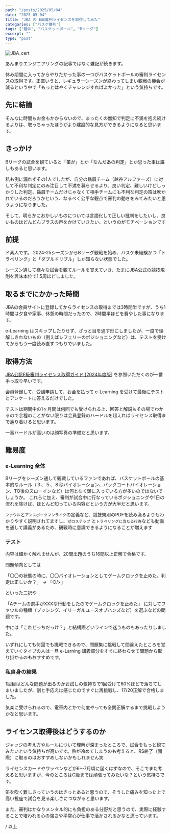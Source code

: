 ```yaml
---
path: "/posts/2025/05/04"
date: "2025-05-04"
title: "JBA の E級審判ライセンスを取得してみた"
categories: ["バスケ審判"]
tags: ["趣味", "バスケットボール", "Bリーグ"]
excerpt: ""
type: "post"
---
```


![JBA_cert](/jba_certificate.png)

あんまりエンジニアリングの記事ではなく雑記が続きます。

休み期間に入ってからやりたかった事の一つがバスケットボールの審判ライセンスの取得です。正直いうと、レギュラーシーズンが終わってしまい観戦の機会が減るという中で「もっとはやくチャレンジすればよかった」という気持ちです。

## 先に結論

そんなに時間もお金もかからないので、まったくの無知で判定に不満を抱え続けるよりは、取っちゃったほうがより建設的な見方ができるようになると思います。


## きっかけ

Bリーグの試合を観ていると「笛が」とか「なんだあの判定」とか思った事は誰しもあると思います。

私も例に漏れずその1人でしたが、自分の贔屓チーム（越谷アルファーズ）に対して不利な判定にのみ注目して不満を募らせるより、良い判定、難しいけどしっかりした判定、<span class="marker-important">贔屓チームだけじゃなくて相手チームにも不利な判定の笛は吹かれているのだろうか</span>という、なるべく公平な観点で審判の動きをみてみたいと思うようになりました。

そして、明らかにおかしいものについては言語化して正しい批判をしたいし、良いものはどんどんプラスの声をかけていきたい、というのがモチベーションです

## 前提

ド素人です。
2024-25シーズンからBリーグ観戦を始め、バスケ未経験かつ「トラベリング」と「ダブルドリブル」しか知らない状態でした。

シーズン通して様々な試合を観てルールを覚えていき、たまにJBA公式の競技規則を興味本位で1.5周ほどしました。


## 取るまでにかかった時間

JBAの会員サイトに登録してからライセンスの取得までは3時間半ですが、うち1時間は夕食や家事、休憩の時間だったので、2時間半ほどを費やした事になります。

e-Learning はスキップしたりせず、ざっと目を通す形にしましたが、一度で理解しきれないもの（例えばレフェリーのポジショニングなど）は、テストを受けてからもう一度読み直すつもりでいました。

## 取得方法

[JBA公認E級審判ライセンス取得ガイド [2024年度版]](http://www.japanbasketball.jp/wp-content/uploads/JBA-E-referee_elearning_20240327.pdf) を参照いただくのが一番手っ取り早いです。

会員登録して、受講申請して、お金を払って e-Learning を受けて最後にテストとアンケートに答えるだけでした。

テストは期間中の1ヶ月間は何回でも受けられる上、回答と解説もその場でわかるので余程のことがない限りは会員登録のハードルを超えればライセンス取得まで辿り着けると思います。

<span class="marker-important">
一番ハードルが高いのは顔写真の準備だと思います。
</span>

## 難易度

### e-Learning 全体

Bリーグをシーズン通して観戦しているファンであれば、バスケットボールの基本的なルール（３、５、８秒バイオレーション、バックコートバイオレーション、TO後のスローインなど）は何となく頭に入っている方が多いのではないでしょうか。
これらに加え、審判が試合中に行なっているポジショニングや1日の流れを除けば、ほとんど知っている内容だという方が大半だと思います。

`ファウル`と`アンスポーツマンライク`の定義など、競技規則のPDFを読み漁るよりもわかりやすく説明されてますし、`ゼロステップ` と`トラベリングに当たる行為`なども動画を通して講義があるため、観戦時に意識できるようになることが増えます

### テスト

内容は細かく触れませんが、<span class="marker-important">20問出題のうち16問以上正解</span>で合格です。

問題傾向としては

「〇〇の状態の時に、〇〇バイオレーションとしてゲームクロックを止めた。判定は正しいか？」 -> 「○/×」

といった二択や

「Aチームの選手がXXXな行動をしたのでゲームクロックを止めた」 に対してファウルの種類（プッシング、イリーガルユースオブハンズなど）を選ぶなどの問題です。

中には「これどっちだっけ？」と結構際どいラインで迷うものもあったりしました。

いずれにしても何回でも挑戦できるので、問題集に挑戦して間違えたところを覚えていくタイプの人は一旦 e-Larning 講義部分をすぐに終わらせて問題から取り掛かるのもおすすめです。


### 私自身の結果

1回目はどんな問題が出るのかお試しの気持ちで1回受けて60%ほどで落ちてしまいましたが、割と手応えは感じたのですぐに再挑戦し、17/20正解で合格しました。

気楽に受けられるので、電車内とかで何度やっても全問正解するまで挑戦しようかなと思います。

## ライセンス取得後はどうするのか

ジャッジの考え方やルールについて理解が深まったところで、試合をもっと観てみたいという気持ちが高いです。熱が冷めてしまうのも考えると、RS終了（間際）に取るのはおすすめしないかもしれません笑

ライセンスカードやワッペンなどが6〜7月頃に届くはずなので、そこでまた考えると思いますが、今のところはC級までは頑張ってみたいな？という気持ちです。

<span class="marker-important">笛を吹く難しさっていうのはきっとある</span>と思うので、そうした痛みを知った上で<span class="marker-important">高い視座で試合を見る楽しさにつながる</span>と思います。

また、審判はかなりメンタル的にも負担のある分野だと思うので、実際に経験することで培われる心の強さや平常心が仕事で活かされるかなと思っています。

/ 以上


